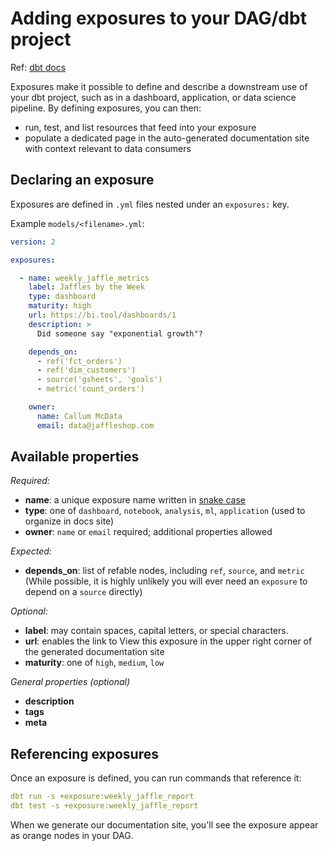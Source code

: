 # Adding exposures to your DAG/dbt project

Ref: [dbt docs](https://docs.getdbt.com/docs/build/exposures)

Exposures make it possible to define and describe a downstream use of your dbt project, such as in a dashboard, application, or data science pipeline. By defining exposures, you can then:

- run, test, and list resources that feed into your exposure
- populate a dedicated page in the auto-generated documentation site with context relevant to data consumers

## Declaring an exposure

Exposures are defined in `.yml` files nested under an `exposures:` key.

Example `models/<filename>.yml`:

```yml
version: 2

exposures:

  - name: weekly_jaffle_metrics
    label: Jaffles by the Week
    type: dashboard
    maturity: high
    url: https://bi.tool/dashboards/1
    description: >
      Did someone say "exponential growth"?

    depends_on:
      - ref('fct_orders')
      - ref('dim_customers')
      - source('gsheets', 'goals')
      - metric('count_orders')

    owner:
      name: Callum McData
      email: data@jaffleshop.com
```

## Available properties

_Required:_

- **name**: a unique exposure name written in [snake case](https://en.wikipedia.org/wiki/Snake_case)
- **type**: one of `dashboard`, `notebook`, `analysis`, `ml`, `application` (used to organize in docs site)
- **owner**: `name` or `email` required; additional properties allowed

_Expected:_

- **depends_on**: list of refable nodes, including `ref`, `source`, and `metric` (While possible, it is highly unlikely you will ever need an `exposure` to depend on a `source` directly)

_Optional:_

- **label**: may contain spaces, capital letters, or special characters.
- **url**: enables the link to View this exposure in the upper right corner of the generated documentation site
- **maturity**: one of `high`, `medium`, `low`

_General properties (optional)_

- **description**
- **tags**
- **meta**

## Referencing exposures

Once an exposure is defined, you can run commands that reference it:

```yml
dbt run -s +exposure:weekly_jaffle_report
dbt test -s +exposure:weekly_jaffle_report
```

When we generate our documentation site, you'll see the exposure appear as orange nodes in your DAG.
